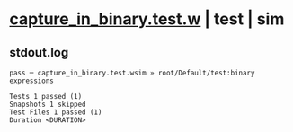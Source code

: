 # [capture_in_binary.test.w](../../../../../tests/valid/capture_in_binary.test.w) | test | sim

## stdout.log
```log
pass ─ capture_in_binary.test.wsim » root/Default/test:binary expressions

Tests 1 passed (1)
Snapshots 1 skipped
Test Files 1 passed (1)
Duration <DURATION>
```

